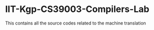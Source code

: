# IIT-Kgp-CS39003-Compilers-Lab

This contains all the source codes related to the machine translation 

